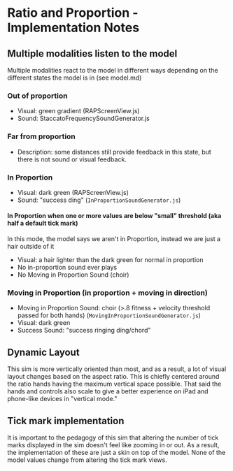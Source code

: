 # Ratio and Proportion - Implementation Notes

## Multiple modalities listen to the model
Multiple modalities react to the model in different ways depending on the different states the model is in (see model.md)

### Out of proportion
* Visual: green gradient (RAPScreenView.js)
* Sound: StaccatoFrequencySoundGenerator.js

### Far from proportion
* Description: some distances still provide feedback in this state, but there is not sound or visual feedback.

### In Proportion
* Visual: dark green (RAPScreenView.js)
* Sound: "success ding" (`InProportionSoundGenerator.js`)

#### In Proportion when one or more values are below "small" threshold (aka half a default tick mark)
In this mode, the model says we aren't in Proportion, instead we are just a hair outside of it
* Visual: a hair lighter than the dark green for normal in proportion
* No in-proportion sound ever plays
* No Moving in Proportion Sound (choir)

### Moving in Proportion (in proportion + moving in direction)
* Moving in Proportion Sound: choir (>.8 fitness + velocity threshold passed for both hands) (`MovingInProportionSoundGenerator.js`)
* Visual: dark green
* Success Sound: "success ringing ding/chord"

## Dynamic Layout

This sim is more vertically oriented than most, and as a result, a lot of visual layout changes based on the aspect 
ratio. This is chiefly centered around the ratio hands having the maximum vertical space possible. That said the hands 
and controls also scale to give a better experience on iPad and phone-like devices in "vertical mode."  

## Tick mark implementation

It is important to the pedagogy of this sim that altering the number of tick marks displayed in the sim doesn't feel like
zooming in or out. As a result, the implementation of these are just a skin on top of the model. None of the model values
change from altering the tick mark views.

